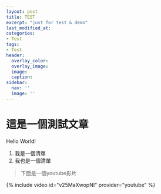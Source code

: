 ```yaml
---
layout: post
title: TEST
excerpt: "just for test & demo"
last_modified_at: 
categories:
- Test
tags:
- Test
header:
  overlay_color:
  overlay_image: 
  image: 
  caption: 
sidebar:
  nav: ''
  image: ''
---
```


# 這是一個測試文章

Hello World!

1. 我是一個清單
2. 我也是一個清單

> 下面是一個youtube影片

{% include video id="v25MaXwopNI" provider="youtube" %}